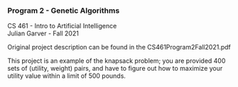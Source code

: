 ### Program 2 - Genetic Algorithms
CS 461 - Intro to Artificial Intelligence  
Julian Garver - Fall 2021

Original project description can be found in the CS461Program2Fall2021.pdf

This project is an example of the knapsack problem; you are provided 400 sets of (utility, weight) pairs, and have to figure out how to maximize your utility value within a limit of 500 pounds.

